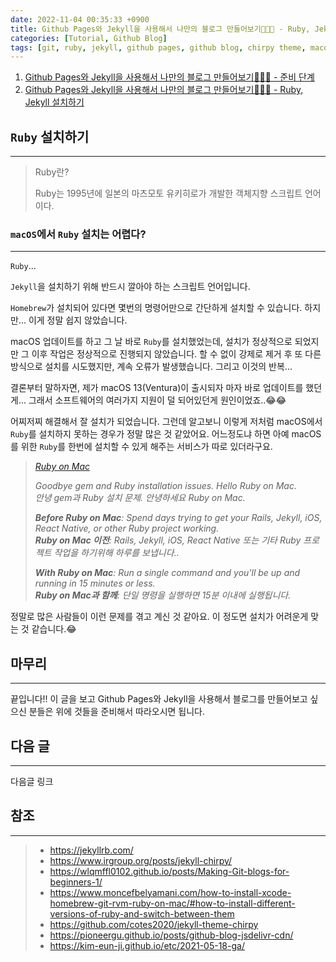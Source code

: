```yaml
---
date: 2022-11-04 00:35:33 +0900
title: Github Pages와 Jekyll을 사용해서 나만의 블로그 만들어보기🚀🚀🚀 - Ruby, Jekyll 설치하기
categories: [Tutorial, Github Blog]
tags: [git, ruby, jekyll, github pages, github blog, chirpy theme, macos] ## Only lowercase
---
```


1. [Github Pages와 Jekyll을 사용해서 나만의 블로그 만들어보기🚀🚀🚀 - 준비 단계](https://leejh95.github.io/posts/github-pages-blog-prepare-to/)
2. [Github Pages와 Jekyll을 사용해서 나만의 블로그 만들어보기🚀🚀🚀 - Ruby, Jekyll 설치하기](https://leejh95.github.io/posts/github-pages-blog-install-ruby-jekyll/)

## `Ruby` 설치하기
---
> Ruby란?
>
> Ruby는 1995년에 일본의 마츠모토 유키히로가 개발한 객체지향 스크립트 언어이다.

### `macOS`에서 `Ruby` 설치는 어렵다?
---
`Ruby`...

`Jekyll`을 설치하기 위해 반드시 깔아야 하는 스크립트 언어입니다.

`Homebrew`가 설치되어 있다면 몇번의 명령어만으로 간단하게 설치할 수 있습니다. 하지만... 이게 정말 쉽지 않았습니다.

macOS 업데이트를 하고 그 날 바로 `Ruby`를 설치했었는데, 설치가 정상적으로 되었지만 그 이후 작업은 정상적으로 진행되지 않았습니다. 할 수 없이 강제로 제거 후 또 다른 방식으로 설치를 시도했지만, 계속 오류가 발생했습니다. 그리고 이것의 반복...

결론부터 말하자면, 제가 macOS 13(Ventura)이 출시되자 마자 바로 업데이트를 했던게... 그래서 소프트웨어의 여러가지 지원이 덜 되어있던게 원인이었죠..😂😂

어찌저찌 해결해서 잘 설치가 되었습니다. 그런데 알고보니 이렇게 저처럼 macOS에서 `Ruby`를 설치하지 못하는 경우가 정말 많은 것 같았어요. 어느정도냐 하면 아예 macOS를 위한 `Ruby`를 한번에 설치할 수 있게 해주는 서비스가 따로 있더라구요.

> _[Ruby on Mac](https://www.rubyonmac.dev/?utm_campaign=install-ruby-guide)_  
>
> _Goodbye gem and Ruby installation issues. Hello Ruby on Mac._  
> _안녕 gem과 Ruby 설치 문제. 안녕하세요 Ruby on Mac._
>
> _**Before Ruby on Mac**: Spend days trying to get your Rails, Jekyll, iOS, React Native, or other Ruby project working._  
> _**Ruby on Mac 이전**: Rails, Jekyll, iOS, React Native 또는 기타 Ruby 프로젝트 작업을 하기위해 하루를 보냅니다.._  
>
> _**With Ruby on Mac**: Run a single command and you'll be up and running in 15 minutes or less._  
> _**Ruby on Mac과 함께**: 단일 명령을 실행하면 15분 이내에 실행됩니다._

정말로 많은 사람들이 이런 문제를 겪고 계신 것 같아요. 이 정도면 설치가 어려운게 맞는 것 같습니다.😂


## 마무리
---
끝입니다!! 이 글을 보고 Github Pages와 Jekyll을 사용해서 블로그를 만들어보고 싶으신 분들은 위에 것들을 준비해서 따라오시면 됩니다.

## 다음 글
---
다음글 링크

## 참조
---
> - <https://jekyllrb.com/>
> - <https://www.irgroup.org/posts/jekyll-chirpy/>
> - <https://wlqmffl0102.github.io/posts/Making-Git-blogs-for-beginners-1/>
> - <https://www.moncefbelyamani.com/how-to-install-xcode-homebrew-git-rvm-ruby-on-mac/#how-to-install-different-versions-of-ruby-and-switch-between-them>
> - <https://github.com/cotes2020/jekyll-theme-chirpy>
> - <https://pioneergu.github.io/posts/github-blog-jsdelivr-cdn/>
> - <https://kim-eun-ji.github.io/etc/2021-05-18-ga/>